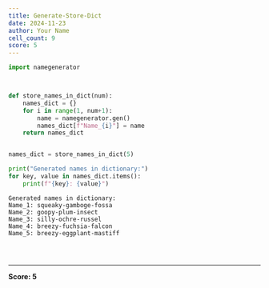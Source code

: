 ```yaml
---
title: Generate-Store-Dict
date: 2024-11-23
author: Your Name
cell_count: 9
score: 5
---
```


```python
import namegenerator



```


```python

```


```python
def store_names_in_dict(num):
    names_dict = {}
    for i in range(1, num+1):
        name = namegenerator.gen()
        names_dict[f"Name_{i}"] = name
    return names_dict


```


```python

```


```python
names_dict = store_names_in_dict(5)

```


```python
print("Generated names in dictionary:")
for key, value in names_dict.items():
    print(f"{key}: {value}")
```

    Generated names in dictionary:
    Name_1: squeaky-gamboge-fossa
    Name_2: goopy-plum-insect
    Name_3: silly-ochre-russel
    Name_4: breezy-fuchsia-falcon
    Name_5: breezy-eggplant-mastiff



```python

```


```python

```


```python

```


---
**Score: 5**
